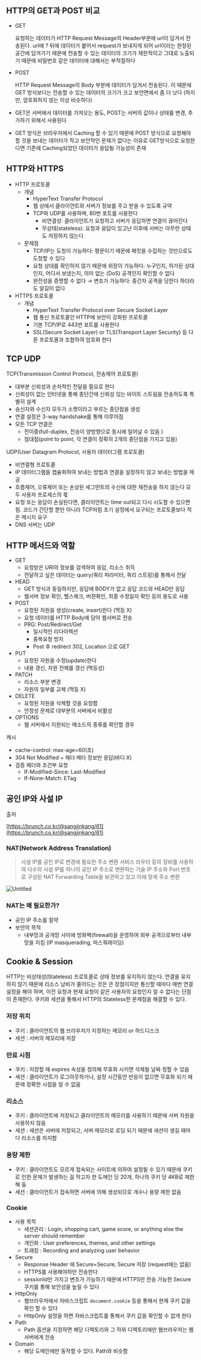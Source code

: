 ## HTTP의 GET과 POST 비교

- GET

    요청하는 데이터가 HTTP Request Message의 Header부분에 url이 담겨서 전송된다. url에 ? 뒤에 데이터가 붙어서 request가 보내지게 되어 url이라는 한정된 공간에 담겨가기 때문에 전송할 수 있는 데이터의 크기가 제한적이고 그대로 노출되기 때문에 비밀번호 같은 데이터에 대해서는 부적절하다

- POST

    HTTP Request Message의 Body 부분에 데이터가 담겨서 전송된다. 이 때문에 GET 방식보다는 전송할 수 있는 데이터의 크기가 크고 보안면에서 좀 더 낫다 (하지만, 암호화하지 않는 이상 비슷하다)

- GET은 서버에서 데이터를 가져오는 용도, POST는 서버의 값이나 상태를 변경, 추가하기 위해서 사용된다
- GET 방식은 브라우저에서 Caching 할 수 있기 때문에 POST 방식으로 요청해야 할 것을 보내는 데이터가 작고 보안적인 문제가 없다는 이유로 GET방식으로 요청한다면 기존에 Caching되었던 데이터가 응답될 가능성이 존재


## HTTP와 HTTPS

- HTTP 프로토콜
    - 개념
        - HyperText Transfer Protocol
        - 웹 상에서 클라이언트와 서버가 정보를 주고 받을 수 있도록 규약
        - TCP와 UDP를 사용하며, 80번 포트를 사용한다
            - 비연결성: 클라이언트가 요청하고 서버가 응답하면 연결이 끊어진다
            - 무상태(stateless): 요청과 응답이 있고난 이후에 서버는 아무런 상태도 저장하지 않는다
    - 문제점
        - TCP/IP는 도청이 가능하다: 평문이기 때문에 패킷을 수집하는 것만으로도 도청할 수 있다
        - 요청 상대를 확인하지 않기 때문에 위장이 가능하다: 누구인지, 허가된 상대인지, 어디서 보냈는지, 의미 없는 (DoS) 공격인지 확인할 수 없다
        - 완전성을 증명할 수 없다 → 변조가 가능하다: 중간자 공격을 당한다 하더라도 알길이 없다
- HTTPS 프로토콜
    - 개념
        - HyperText Transfer Protocol over Secure Socket Layer
        - 웹 통신 프로토콜인 HTTP에 보안이 강화된 프로토콜
        - 기본 TCP/IP로 443번 포트를 사용한다
        - SSL(Secure Socket Layer) or TLS(Transport Layer Security) 등 다른 프로토콜과 조합하여 암호화 한다


## TCP UDP

TCP(Transmission Control Protocol, 전송제어 프로토콜)

- 대부분 신뢰성과 순차적인 전달을 필요로 한다
- 신뢰성이 없는 인터넷을 통해 종단간에 신뢰성 있는 바이트 스트림을 전송하도록 특별히 설계
- 송신자와 수신자 모두가 소켓이라고 부르는 종단점을 생성
- 연결 설정은 3-way handshake를 통해 이루어짐
- 모든 TCP 연결은
    - 전이중(full-duplex, 전송이 양방향으로 동시에 일어날 수 있음 )
    - 점대점(point to point, 각 연결이 정확히 2개의 종단점을 가지고 있음)

UDP(User Datagram Protocol, 사용자 데이터그램 프로토콜)

- 비연결형 프로토콜
- IP 데이터그램을 캡슐화하여 보내는 방법과 연결을 설정하지 않고 보내는 방법을 제공
- 흐름제어, 오류제어 또는 손상된 세그먼트의 수신에 대한 재전송을 하지 않는다
모두 사용자 프로세스의 몫
- 요청 또는 응답이 손실된다면, 클라이언트는 time out되고 다시 시도할 수 있으면 됨. 코드가 간단할 뿐만 아니라 TCP처럼 초기 설정에서 요구되는 프로토콜보다 적은 메시지 요구
- DNS 서버는 UDP

## HTTP 메서드와 역할

- GET
    - 요청받은 URI의 정보를 검색하여 응답, 리소스 취득
    - 전달하고 싶은 데이터는 query(쿼리 파라미터, 쿼리 스트링)를 통해서 전달
- HEAD
    - GET 방식과 동일하지만, 응답에 BODY가 없고 응답 코드와 HEAD만 응답
    - 웹서버 정보 확인, 헬스체크, 버젼확인, 최종 수정일자 확인 등의 용도로 사용
- POST
    - 요청된 자원을 생성(create, insert)한다 (멱등 X)
    - 요청 데이터를 HTTP Body에 담아 웹서버로 전송
    - PRG: Post/Redirect/Get
        - 일시적인 리다이렉션
        - 중복요청 방지
        - Post 후 redirect 302, Location 으로 GET
- PUT
    - 요청된 자원을 수정(update)한다
    - 내용 갱신, 자원 전체를 갱신 (멱등성)
- PATCH
    - 리소스 부분 변경
    - 자원의 일부를 교체 (멱등 X)
- DELETE
    - 요청된 자원을 삭제할 것을 요청함
    - 안정성 문제로 대부분의 서버에서 비활성
- OPTIONS
    - 웹 서버에서 지원되는 메소드의 종류를 확인할 경우

캐시

- cache-control: max-age=60(초)
- 304 Not Modified + 헤더 메타 정보만 응답(바디 X)
- 검증 헤더와 조건부 요청
    - If-Modified-Since: Last-Modified
    - If-None-Match: ETag

## 공인 IP와 사설 IP

출처

[https://brunch.co.kr/@sangjinkang/61](https://brunch.co.kr/@sangjinkang/61)

### NAT(Network Address Translation)

> 사설 IP를 공인 IP로 변경에 필요한 주소 변환 서비스
라우터 등의 장비를 사용하여 다수의 사설 IP를 하나의 공인 IP 주소로 변환하는 기술
IP 주소와 Port 번호로 구성된 NAT Forwarding Table을 보관하고 있고 이에 맞게 주소 변환
> 

![Untitled](https://s3-us-west-2.amazonaws.com/secure.notion-static.com/5e38bc18-f5f6-49c9-9720-2af24d56fcaa/Untitled.png)

### NAT는 왜 필요한가?

- 공인 IP 주소를 절약
- 보안의 목적
    - 내부망과 공개망 사이에 방화벽(firewall)을 운영하여 외부 공격으로부터 내부망을 지킴 (IP masquerading, 마스쿼레이딩)

## Cookie & Session

HTTP는 비상태성(Stateless) 프로토콜로 상태 정보를 유지하지 않는다. 연결을 유지하지 않기 때문에 리소스 낭비가 줄어드는 것은 큰 장점이지만 통신할 때마다 매번 연결 설정을 해야 하며, 이전 요청과 현재 요청이 같은 사용자의 요청인지 알 수 없다는 단점이 존재한다. 쿠키와 세션을 통해서 HTTP의 Stateless한 문제점을 해결할 수 있다.

### 저장 위치

- 쿠키 : 클라이언트의 웹 브라우저가 지정하는 메모리 or 하드디스크
- 세션 : 서버의 메모리에 저장

### 만료 시점

- 쿠키 : 저장할 때 expires 속성을 정의해 무효화 시키면 삭제될 날짜 정할 수 있음
- 세션 : 클라이언트가 로그아웃하거나, 설정 시간동안 반응이 없으면 무효화 되기 때문에 정확한 시점을 알 수 없음

### 리소스

- 쿠키 : 클라이언트에 저장되고 클라이언트의 메모리를 사용하기 때문에 서버 자원을 사용하지 않음
- 세션 : 세션은 서버에 저장되고, 서버 메모리로 로딩 되기 때문에 세션이 생길 때마다 리소스를 차지함

### 용량 제한

- 쿠키 : 클라이언트도 모르게 접속되는 사이트에 의하여 설정될 수 있기 때문에 쿠키로 인한 문제가 발생하는 걸 막고자 한 도메인 당 20개, 하나의 쿠키 당 4KB로 제한해 둠
- 세션 : 클라이언트가 접속하면 서버에 의해 생성되므로 개수나 용량 제한 없음

### Cookie

- 사용 목적
    - 세션관리 : Login, shopping cart, game score, or anything else the server should remember
    - 개인화 : User preferences, themes, and other settings
    - 트래킹 : Recording and analyzing user behavior
- Secure
    - Response Header 에 Secure=Secure; Secure 저장 (request에는 없음)
    - HTTPS를 사용해야하만 전송한다
    - sessionId만 가지고 변조가 가능하기 때문에 HTTPS만 전송 가능한 Secure 쿠키를 통해 보안성을 높일 수 있다
- HttpOnly
    - 웹브라우저에서 자바스크립트 `document.cookie` 등을 통해서 현재 쿠키 값을 확인 할 수 있다
    - HttpOnly 설정을 하면 자바스크립트를 통해서 쿠키 값을 확인할 수 없게 한다
- Path
    - Path 옵션을 지정하면 해당 디렉토리와 그 하위 디렉토리에만 웹브라우저는 웹서버에게 전송
- Domain
    - 해당 도메인에만 동작할 수 있다. Path와 비슷함
